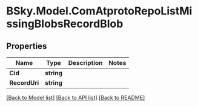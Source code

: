# BSky.Model.ComAtprotoRepoListMissingBlobsRecordBlob

## Properties

Name | Type | Description | Notes
------------ | ------------- | ------------- | -------------
**Cid** | **string** |  | 
**RecordUri** | **string** |  | 

[[Back to Model list]](../README.md#documentation-for-models) [[Back to API list]](../README.md#documentation-for-api-endpoints) [[Back to README]](../README.md)

